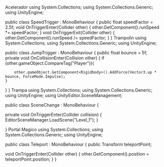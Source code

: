 Acelerador
using System.Collections;
using System.Collections.Generic;
using UnityEngine;

public class SpeedTrigger : MonoBehaviour
{
public float speedFactor = 2.5f;
void OnTriggerEnter(Collider other)
{
    other.GetComponent<FirstPersonMovement>().runSpeed *= speedFactor;
}
void OnTriggerExit(Collider other)
{
     other.GetComponent<FirstPersonMovement>().runSpeed /= speedFactor;
}
}
Trampolin
using System.Collections;
using System.Collections.Generic;
using UnityEngine;

public class JumpTrigger : MonoBehaviour
{
public float bounce = 5f;
private void OnCollisionEnter(Collision other)
{
    if (other.gameObject.CompareTag("Player")){

        other.gameObject.GetComponent<Rigidbody>().AddForce(Vector3.up * bounce, ForceMode.Impulse);
    }
     
}
}
Trampa
using System.Collections;
using System.Collections.Generic;
using UnityEngine;
using UnityEditor.SceneManagement;

public class SceneChange : MonoBehaviour
{
 
  
   private void OnTriggerEnter(Collider collision)
  {
    EditorSceneManager.LoadScene("Level_1");
  }
  
}
Portal Magico
using System.Collections;
using System.Collections.Generic;
using UnityEngine;

public class Teleport : MonoBehaviour
{
  public Transform teleportPoint;

  void OnTriggerEnter(Collider other)
  {
    other.GetComponent<Transform>().position = teleportPoint.position;
  }
}
